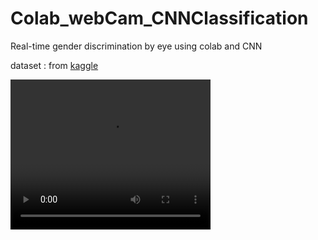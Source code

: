 # Colab_webCam_CNNClassification

Real-time gender discrimination by eye using colab and CNN

dataset : from [kaggle](https://www.kaggle.com/datasets/pavelbiz/eyes-rtte)

<video width="320" height="240" controls>
  <source src="Demo.ipynb - Colaboratory - Google Chrome 2023-01-05 14-49-36.mp4" type="video/mp4">
</video>
